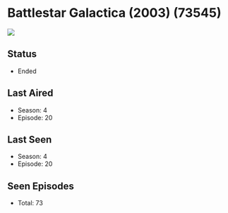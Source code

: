 # Battlestar Galactica (2003) (73545)

<img src="https://dg31sz3gwrwan.cloudfront.net/poster/73545/25405-0-optimized.jpg" />

## Status
* Ended
## Last Aired
* Season: 4
* Episode: 20
## Last Seen
* Season: 4
* Episode: 20
## Seen Episodes
* Total: 73
